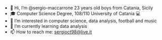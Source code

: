 - 👋 Hi, I’m @sergio-maccarrone 23 years old boys from Catania, Sicily
- :mortar_board: Computer Science Degree, 108/110 University of Catania :computer: 
- 👀 I’m interested in computer science, data analysis, football and music
- 🌱 I’m currently learning data analysis
- 📫 How to reach me: sergioct98@live.it

<!---
sergio-maccarrone/sergio-maccarrone is a ✨ special ✨ repository because its `README.md` (this file) appears on your GitHub profile.
You can click the Preview link to take a look at your changes.
--->
